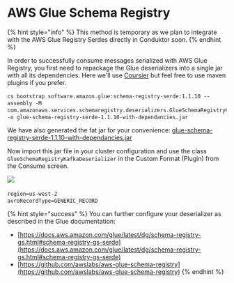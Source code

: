 # AWS Glue Schema Registry

{% hint style="info" %}
This method is temporary as we plan to integrate with the AWS Glue Registry Serdes directly in Conduktor soon.
{% endhint %}

In order to successfully consume messages serialized with AWS Glue Registry, you first need to repackage the Glue deserializers into a single jar with all its dependencies. Here we'll use [Coursier](https://get-coursier.io/docs/cli-bootstrap#assemblies) but feel free to use maven plugins if you prefer.&#x20;

```
cs bootstrap software.amazon.glue:schema-registry-serde:1.1.10 --assembly -M com.amazonaws.services.schemaregistry.deserializers.GlueSchemaRegistryKafkaDeserializer -o glue-schema-registry-serde-1.1.10-with-dependancies.jar
```

We have also generated the fat jar for your convenience: [glue-schema-registry-serde-1.1.10-with-dependancies.jar](https://github.com/conduktor/docs/raw/master/.gitbook/assets/glue-schema-registry-serde-1.1.10-with-dependancies.jar)

Now import this jar file in your cluster configuration and use the class `GlueSchemaRegistryKafkaDeserializer` in the Custom Format (Plugin) from the Consume screen.

![](<../../../.gitbook/assets/Capture d’écran 2022-05-06 à 15.18.19.png>)

```
region=us-west-2
avroRecordType=GENERIC_RECORD
```

{% hint style="success" %}
You can further configure your deserializer as described in the Glue documentation: &#x20;

* [https://docs.aws.amazon.com/glue/latest/dg/schema-registry-gs.html#schema-registry-gs-serde](https://docs.aws.amazon.com/glue/latest/dg/schema-registry-gs.html#schema-registry-gs-serde)
* [https://github.com/awslabs/aws-glue-schema-registry](https://github.com/awslabs/aws-glue-schema-registry)
{% endhint %}
